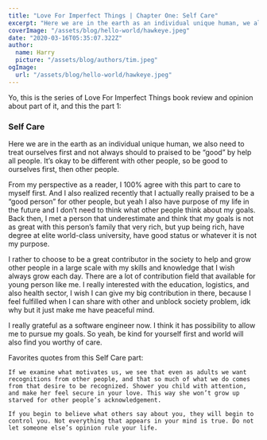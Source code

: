```yaml
---
title: "Love For Imperfect Things | Chapter One: Self Care"
excerpt: "Here we are in the earth as an individual unique human, we also need to treat ourselves first and not always should to praised to be “good” by help all people. It’s okay to be different with other people, so be good to ourselves first, then other people."
coverImage: "/assets/blog/hello-world/hawkeye.jpeg"
date: "2020-03-16T05:35:07.322Z"
author:
  name: Harry
  picture: "/assets/blog/authors/tim.jpeg"
ogImage:
  url: "/assets/blog/hello-world/hawkeye.jpeg"
---
```


Yo, this is the series of Love For Imperfect Things book review and opinion about part of it, and this the part 1:

### Self Care

Here we are in the earth as an individual unique human, we also need to treat ourselves first and not always should to praised to be “good” by help all people. It’s okay to be different with other people, so be good to ourselves first, then other people.

From my perspective as a reader, I 100% agree with this part to care to myself first. And I also realized recently that I actually really praised to be a “good person” for other people, but yeah I also have purpose of my life in the future and I don’t need to think what other people think about my goals. Back then, I met a person that underestimate and think that my goals is not as great with this person’s family that very rich, but yup being rich, have degree at elite world-class university, have good status or whatever it is not my purpose.

I rather to choose to be a great contributor in the society to help and grow other people in a large scale with my skills and knowledge that I wish always grow each day. There are a lot of contribution field that available for young person like me. I really interested with the education, logistics, and also health sector, I wish I can give my big contribution in there, because I feel fulfilled when I can share with other and unblock society problem, idk why but it just make me have peaceful mind.

I really grateful as a software engineer now. I think it has possibility to allow me to pursue my goals. So yeah, be kind for yourself first and world will also find you worthy of care.

Favorites quotes from this Self Care part:

```
If we examine what motivates us, we see that even as adults we want recognitions from other people, and that so much of what we do comes from that desire to be recognized. Shower you child with attention, and make her feel secure in your love. This way she won’t grow up starved for other people’s acknowledgement.

If you begin to believe what others say about you, they will begin to control you. Not everything that appears in your mind is true. Do not let someone else’s opinion rule your life.
```
